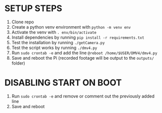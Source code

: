 # SETUP STEPS

1. Clone repo
2. Create a python venv environment with `python -m venv env`
3. Activate the venv with `. env/bin/activate`
4. Install dependencies by running `pip install -r requirements.txt`
5. Test the installation by running `./getCamera.py`
6. Test the script works by running `./dmv4.py`
7. Run `sudo crontab -e` and add the line `@reboot /home/$USER/DMV4/dmv4.py`
8. Save and reboot the Pi (recorded footage will be output to the `outputs/` folder)

# DISABLING START ON BOOT

1. Run `sudo crontab -e` and remove or comment out the previously added line
2. Save and reboot
